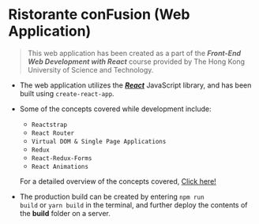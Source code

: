 # Ristorante conFusion (Web Application)

> This web application has been created as a part of the ***Front-End Web Development with React*** course provided by The Hong Kong University of Science and Technology.

* The web application utilizes the [***React***](https://reactjs.org/) JavaScript library, and has been built using <code>create-react-app</code>.
* Some of the concepts covered while development include:
  - <code>Reactstrap</code>
  - <code>React Router</code>
  - <code>Virtual DOM &amp; Single Page Applications </code>
  - <code>Redux</code>
  - <code>React-Redux-Forms</code>
  - <code>React Animations</code>
  
  For a detailed overview of the concepts covered, [Click here!](https://github.com/users/mcs-codes/projects/2)
  
* The production build can be created by entering <code>npm run build</code> or <code>yarn build</code> in the terminal, and further deploy the contents of the **build** folder on a server.
